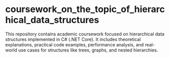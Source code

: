 # coursework_on_the_topic_of_hierarchical_data_structures
This repository contains academic coursework focused on hierarchical data structures implemented in C# (.NET Core). It includes theoretical explanations, practical code examples, performance analysis, and real-world use cases for structures like trees, graphs, and nested hierarchies.
